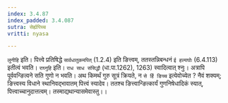```yaml
---
index: 3.4.87
index_padded: 3.4.087
sutra: सेर्ह्यपिच्च
vritti: nyasa

---
```

`लुनीहि` इति। पित्त्वे प्रतिषिद्धे `सार्वधातुकमपित्` (1.2.4) इति ङित्त्वम्, ततस्तन्निबन्धनं `ई हल्यघोः` (6.4.113) इतीत्वं भवति। `राघ्नुहि` इति। `राध साध संसिद्धौ` (धा.पा.1262), 1263) स्वादित्वात् श्नुः। अत्रापि पूर्ववन्ङित्वने सति गुणो न भवति। अथ किमर्थं गुरु सूत्रं क्रियते, न `से र्हि ङिच्च` इत्येवोच्येत ? नैवं शक्यम्; ङित्त्वस्य विधाने स्थानिवद्भावातम् पित्त्वं स्यादेव। ततश्च ङित्त्वान्ङित्कार्यं गुणनिषेधादिकं स्यात्, पित्त्वाच्चानुदात्तत्वम्। तस्माद्यथान्यासमेवास्तु।।
